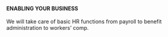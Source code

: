 #### ENABLING YOUR BUSINESS

We will take care of basic HR functions from payroll to benefit administration to workers’ comp.
